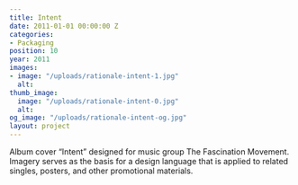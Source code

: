 ```yaml
---
title: Intent
date: 2011-01-01 00:00:00 Z
categories:
- Packaging
position: 10
year: 2011
images:
- image: "/uploads/rationale-intent-1.jpg"
  alt: 
thumb_image:
  image: "/uploads/rationale-intent-0.jpg"
  alt: 
og_image: "/uploads/rationale-intent-og.jpg"
layout: project
---
```


Album cover “Intent” designed for music group The Fascination Movement. Imagery serves as the basis for a design language that is applied to related singles, posters, and other promotional materials.

